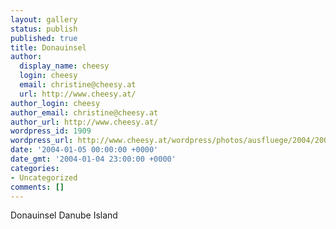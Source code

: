 ```yaml
---
layout: gallery
status: publish
published: true
title: Donauinsel
author:
  display_name: cheesy
  login: cheesy
  email: christine@cheesy.at
  url: http://www.cheesy.at/
author_login: cheesy
author_email: christine@cheesy.at
author_url: http://www.cheesy.at/
wordpress_id: 1909
wordpress_url: http://www.cheesy.at/wordpress/photos/ausfluege/2004/2004-01-05/
date: '2004-01-05 00:00:00 +0000'
date_gmt: '2004-01-04 23:00:00 +0000'
categories:
- Uncategorized
comments: []
---
```

<!--:de-->Donauinsel
<!--:--><!--:en-->Danube Island
<!--:-->
